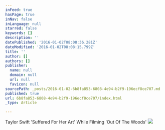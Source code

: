 ```yaml
---
inFeed: true
hasPage: true
inNav: false
inLanguage: null
starred: false
keywords: []
description: ''
datePublished: '2016-01-02T08:08:36.281Z'
dateModified: '2016-01-02T08:08:15.799Z'
title: ''
author: []
authors: []
publisher:
  name: null
  domain: null
  url: null
  favicon: null
sourcePath: _posts/2016-01-02-6b8fa853-6808-4e94-b2f9-196ecf8ce707.md
published: true
url: 6b8fa853-6808-4e94-b2f9-196ecf8ce707/index.html
_type: Article

---
```

Taylor Swift 'Suffered For Her Art' While Filming 'Out Of The Woods'
![](https://the-grid-user-content.s3-us-west-2.amazonaws.com/d84e1ee2-48bd-4784-a127-bf5539fd8a05.jpg)